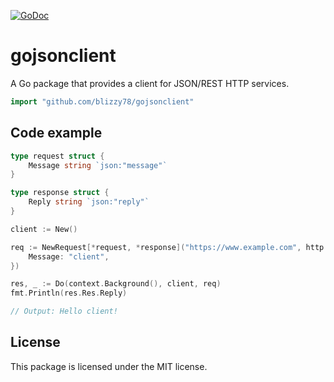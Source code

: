 [![GoDoc](https://pkg.go.dev/badge/github.com/blizzy78/gojsonclient)](https://pkg.go.dev/github.com/blizzy78/gojsonclient)


gojsonclient
============

A Go package that provides a client for JSON/REST HTTP services.

```go
import "github.com/blizzy78/gojsonclient"
```


Code example
------------

```go
type request struct {
	Message string `json:"message"`
}

type response struct {
	Reply string `json:"reply"`
}

client := New()

req := NewRequest[*request, *response]("https://www.example.com", http.MethodGet, &request{
	Message: "client",
})

res, _ := Do(context.Background(), client, req)
fmt.Println(res.Res.Reply)

// Output: Hello client!
```


License
-------

This package is licensed under the MIT license.
